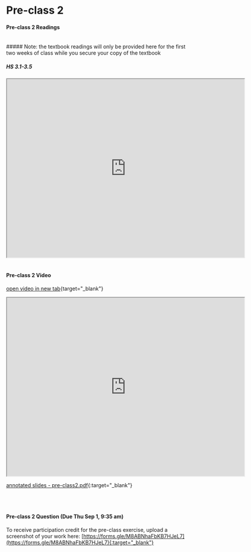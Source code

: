 # Pre-class 2

#### Pre-class 2 Readings

<br>
##### Note: the textbook readings will only be provided here for the first two weeks of class while you secure your copy of the textbook

##### HS 3.1-3.5
<iframe src="https://drive.google.com/file/d/1lC4GySp0Zv_JtMuKcZAx97luvC8gS32z/preview" width="640" height="480" allowfullscreen>
</iframe>

<br>
<br>

#### Pre-class 2 Video

[open video in new tab](https://drive.google.com/file/d/1QI4QClKTP7DMXUtRP5dtewwfi-q3jdW0){target="_blank"}

<iframe src="https://drive.google.com/file/d/1QI4QClKTP7DMXUtRP5dtewwfi-q3jdW0/preview" width="640" height="480" allowfullscreen>
</iframe>

[annotated slides - pre-class2.pdf](https://drive.google.com/file/d/1vH5JbPaGLjhoWqF9PoB0lJL2GaezHV1b/view?usp=sharing){:target="_blank"}

<br>
<br>

#### Pre-class 2 Question (Due Thu Sep 1, 9:35 am)

To receive participation credit for the pre-class exercise, upload a screenshot of your work here:
[https://forms.gle/M8ABNhaFbKB7HJeL7](https://forms.gle/M8ABNhaFbKB7HJeL7){:target="_blank"}


<br>



